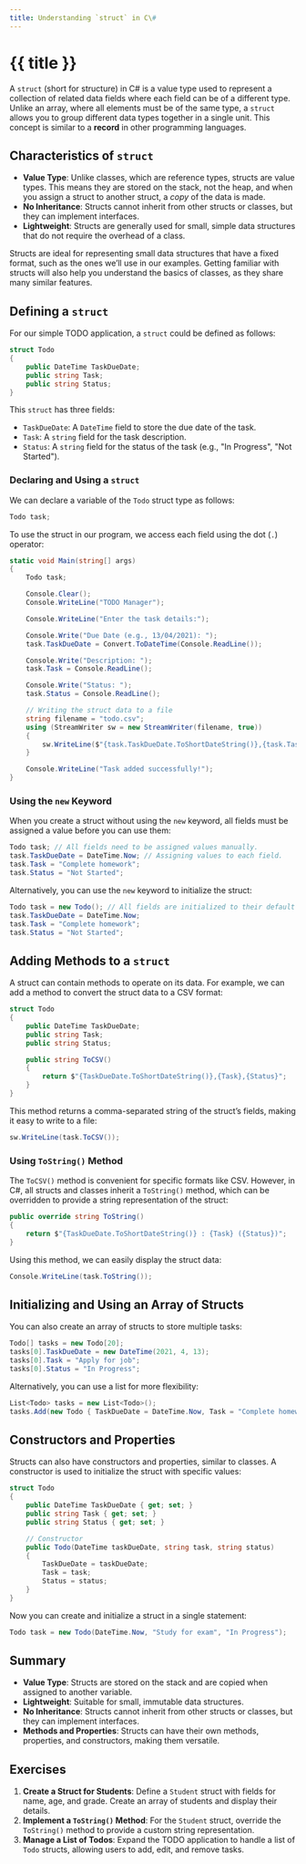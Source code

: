 ```yaml
---
title: Understanding `struct` in C\#
---
```


# {{ title }}

A `struct` (short for structure) in C# is a value type used to represent a collection of related data fields where each field can be of a different type. Unlike an array, where all elements must be of the same type, a `struct` allows you to group different data types together in a single unit. This concept is similar to a __record__ in other programming languages.

## Characteristics of `struct`

- **Value Type**: Unlike classes, which are reference types, structs are value types. This means they are stored on the stack, not the heap, and when you assign a struct to another struct, a _copy_ of the data is made.
- **No Inheritance**: Structs cannot inherit from other structs or classes, but they can implement interfaces.
- **Lightweight**: Structs are generally used for small, simple data structures that do not require the overhead of a class.

Structs are ideal for representing small data structures that have a fixed format, such as the ones we’ll use in our examples. Getting familiar with structs will also help you understand the basics of classes, as they share many similar features.

## Defining a `struct`

For our simple TODO application, a `struct` could be defined as follows:

```cs
struct Todo
{
    public DateTime TaskDueDate;
    public string Task;
    public string Status;
}
```

This `struct` has three fields:

- `TaskDueDate`: A `DateTime` field to store the due date of the task.
- `Task`: A `string` field for the task description.
- `Status`: A `string` field for the status of the task (e.g., "In Progress", "Not Started").

### Declaring and Using a `struct`

We can declare a variable of the `Todo` struct type as follows:

```cs
Todo task;
```

To use the struct in our program, we access each field using the dot (`.`) operator:

```cs
static void Main(string[] args)
{
    Todo task;

    Console.Clear();
    Console.WriteLine("TODO Manager");

    Console.WriteLine("Enter the task details:");

    Console.Write("Due Date (e.g., 13/04/2021): ");
    task.TaskDueDate = Convert.ToDateTime(Console.ReadLine());

    Console.Write("Description: ");
    task.Task = Console.ReadLine();

    Console.Write("Status: ");
    task.Status = Console.ReadLine();

    // Writing the struct data to a file
    string filename = "todo.csv";
    using (StreamWriter sw = new StreamWriter(filename, true))
    {
        sw.WriteLine($"{task.TaskDueDate.ToShortDateString()},{task.Task},{task.Status}");
    }

    Console.WriteLine("Task added successfully!");
}
```

### Using the `new` Keyword

When you create a struct without using the `new` keyword, all fields must be assigned a value before you can use them:

```cs
Todo task; // All fields need to be assigned values manually.
task.TaskDueDate = DateTime.Now; // Assigning values to each field.
task.Task = "Complete homework";
task.Status = "Not Started";
```

Alternatively, you can use the `new` keyword to initialize the struct:

```cs
Todo task = new Todo(); // All fields are initialized to their default values.
task.TaskDueDate = DateTime.Now;
task.Task = "Complete homework";
task.Status = "Not Started";
```

## Adding Methods to a `struct`

A struct can contain methods to operate on its data. For example, we can add a method to convert the struct data to a CSV format:

```cs
struct Todo
{
    public DateTime TaskDueDate;
    public string Task;
    public string Status;

    public string ToCSV()
    {
        return $"{TaskDueDate.ToShortDateString()},{Task},{Status}";
    }
}
```

This method returns a comma-separated string of the struct’s fields, making it easy to write to a file:

```cs
sw.WriteLine(task.ToCSV());
```

### Using `ToString()` Method

The `ToCSV()` method is convenient for specific formats like CSV. However, in C#, all structs and classes inherit a `ToString()` method, which can be overridden to provide a string representation of the struct:

```cs
public override string ToString()
{
    return $"{TaskDueDate.ToShortDateString()} : {Task} ({Status})";
}
```

Using this method, we can easily display the struct data:

```cs
Console.WriteLine(task.ToString());
```

## Initializing and Using an Array of Structs

You can also create an array of structs to store multiple tasks:

```cs
Todo[] tasks = new Todo[20];
tasks[0].TaskDueDate = new DateTime(2021, 4, 13);
tasks[0].Task = "Apply for job";
tasks[0].Status = "In Progress";
```

Alternatively, you can use a list for more flexibility:

```cs
List<Todo> tasks = new List<Todo>();
tasks.Add(new Todo { TaskDueDate = DateTime.Now, Task = "Complete homework", Status = "Not Started" });
```

## Constructors and Properties

Structs can also have constructors and properties, similar to classes. A constructor is used to initialize the struct with specific values:

```cs
struct Todo
{
    public DateTime TaskDueDate { get; set; }
    public string Task { get; set; }
    public string Status { get; set; }

    // Constructor
    public Todo(DateTime taskDueDate, string task, string status)
    {
        TaskDueDate = taskDueDate;
        Task = task;
        Status = status;
    }
}
```

Now you can create and initialize a struct in a single statement:

```cs
Todo task = new Todo(DateTime.Now, "Study for exam", "In Progress");
```

## Summary

- **Value Type**: Structs are stored on the stack and are copied when assigned to another variable.
- **Lightweight**: Suitable for small, immutable data structures.
- **No Inheritance**: Structs cannot inherit from other structs or classes, but they can implement interfaces.
- **Methods and Properties**: Structs can have their own methods, properties, and constructors, making them versatile.

## Exercises

1. **Create a Struct for Students**: Define a `Student` struct with fields for name, age, and grade. Create an array of students and display their details.
2. **Implement a `ToString()` Method**: For the `Student` struct, override the `ToString()` method to provide a custom string representation.
3. **Manage a List of Todos**: Expand the TODO application to handle a list of `Todo` structs, allowing users to add, edit, and remove tasks.

